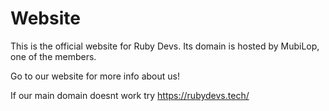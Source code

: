 # Website
This is the official website for Ruby Devs.
Its domain is hosted by MubiLop, one of the members.

Go to our website for more info about us!

If our main domain doesnt work try
https://rubydevs.tech/
